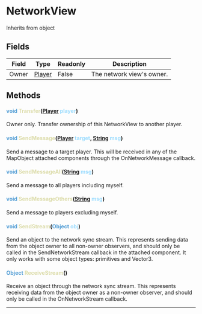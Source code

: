 # NetworkView
Inherits from object
## Fields
|Field|Type|Readonly|Description|
|---|---|---|---|
|Owner|[Player](../objects/Player.md)|False|The network view's owner.|
## Methods
#### <span style="color:#509cd4">void</span> <span style="color:#dcdcaa">Transfer</span>(<span style="color:#509cd4">[Player](../objects/Player.md)</span> <span style="color:#9cdcfe">player</span>)
Owner only. Transfer ownership of this NetworkView to another player.
#### <span style="color:#509cd4">void</span> <span style="color:#dcdcaa">SendMessage</span>(<span style="color:#509cd4">[Player](../objects/Player.md)</span> <span style="color:#9cdcfe">target</span>, <span style="color:#509cd4">[String](../static/String.md)</span> <span style="color:#9cdcfe">msg</span>)
Send a message to a target player. This will be received in any of the MapObject attached components through the OnNetworkMessage callback.
#### <span style="color:#509cd4">void</span> <span style="color:#dcdcaa">SendMessageAll</span>(<span style="color:#509cd4">[String](../static/String.md)</span> <span style="color:#9cdcfe">msg</span>)
Send a message to all players including myself.
#### <span style="color:#509cd4">void</span> <span style="color:#dcdcaa">SendMessageOthers</span>(<span style="color:#509cd4">[String](../static/String.md)</span> <span style="color:#9cdcfe">msg</span>)
Send a message to players excluding myself.
#### <span style="color:#509cd4">void</span> <span style="color:#dcdcaa">SendStream</span>(<span style="color:#509cd4">Object</span> <span style="color:#9cdcfe">obj</span>)
Send an object to the network sync stream.             This represents sending data from the object owner to all non-owner observers,             and should only be called in the SendNetworkStream callback in the attached component.             It only works with some object types: primitives and Vector3.
#### <span style="color:#509cd4">Object</span> <span style="color:#dcdcaa">ReceiveStream</span>()
Receive an object through the network sync stream.             This represents receiving data from the object owner as a non-owner observer,             and should only be called in the OnNetworkStream callback.

---

